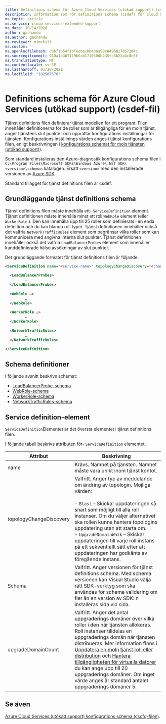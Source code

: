 ```yaml
---
title: Definitions schema för Azure Cloud Services (utökad support) (csdef-fil) | Microsoft Docs
description: Information som rör definitions schema (csdef) för Cloud Services (utökad support)
ms.topic: article
ms.service: cloud-services-extended-support
ms.date: 10/14/2020
author: gachandw
ms.author: gachandw
ms.reviewer: mimckitt
ms.custom: ''
ms.openlocfilehash: d9bf1b54f1bfeebacbb406a50c8496817857204c
ms.sourcegitcommit: 910a1a38711966cb171050db245fc3b22abc8c5f
ms.translationtype: MT
ms.contentlocale: sv-SE
ms.lasthandoff: 03/20/2021
ms.locfileid: "102507576"
---
```

# <a name="azure-cloud-services-extended-support-definition-schema-csdef-file"></a>Definitions schema för Azure Cloud Services (utökad support) (csdef-fil)

Tjänst definitions filen definierar tjänst modellen för ett program. Filen innehåller definitionerna för de roller som är tillgängliga för en moln tjänst, anger tjänstens slut punkter och upprättar konfigurations inställningar för tjänsten. Konfigurations inställnings värden anges i tjänst konfigurations filen, enligt beskrivningen i [konfigurations schemat för moln tjänsten (utökad support)](schema-cscfg-file.md)).

Som standard installeras den Azure-diagnostik konfigurations schema filen i `C:\Program Files\Microsoft SDKs\Windows Azure\.NET SDK\<version>\schemas` katalogen. Ersätt `<version>` med den installerade versionen av [Azure SDK](https://www.windowsazure.com/develop/downloads/).

Standard tillägget för tjänst definitions filen är csdef.

## <a name="basic-service-definition-schema"></a>Grundläggande tjänst definitions schema
Tjänst definitions filen måste innehålla ett- `ServiceDefinition` element. Tjänst definitionen måste innehålla minst ett roll `WebRole` element (eller `WorkerRole` ). Den kan innehålla upp till 25 roller som definierats i en enda definition och du kan blanda roll typer. Tjänst definitionen innehåller också det valfria `NetworkTrafficRules` element som begränsar vilka roller som kan kommunicera med angivna interna slut punkter. Tjänst definitionen innehåller också det valfria `LoadBalancerProbes` element som innehåller kunddefinierade hälso avsökningar av slut punkter.

Det grundläggande formatet för tjänst definitions filen är följande.

```xml
<ServiceDefinition name="<service-name>" topologyChangeDiscovery="<change-type>" xmlns="http://schemas.microsoft.com/ServiceHosting/2008/10/ServiceDefinition" upgradeDomainCount="<number-of-upgrade-domains>" schemaVersion="<version>">
  
  <LoadBalancerProbes>
         …
  </LoadBalancerProbes>
  
  <WebRole …>
         …
  </WebRole>
  
  <WorkerRole …>
         …
  </WorkerRole>
  
  <NetworkTrafficRules>
         …
  </NetworkTrafficRules>

</ServiceDefinition>
```

## <a name="schema-definitions"></a>Schema definitioner
I följande avsnitt beskrivs schemat:

- [LoadBalancerProbe-schema](schema-csdef-loadbalancerprobe.md)
- [WebRole-schema](schema-csdef-webrole.md)
- [WorkerRole-schema](schema-csdef-workerrole.md)
- [NetworkTrafficRules-schema](schema-csdef-networktrafficrules.md)

##  <a name="servicedefinition-element"></a><a name="ServiceDefinition"></a> Service definition-element
`ServiceDefinition`Elementet är det översta elementet i tjänst definitions filen.

I följande tabell beskrivs attributen för- `ServiceDefinition` elementet.

| Attribut               | Beskrivning |
| ----------------------- | ----------- |
| name                    |Krävs. Namnet på tjänsten. Namnet måste vara unikt inom tjänst kontot.|
| topologyChangeDiscovery | Valfritt. Anger typ av meddelande om ändring av topologin. Möjliga värden:<br /><br /> -   `Blast` – Skickar uppdateringen så snart som möjligt till alla roll instanser. Om du väljer alternativet ska rollen kunna hantera topologins uppdatering utan att starta om.<br />-   `UpgradeDomainWalk` – Skickar uppdateringen till varje roll instans på ett sekventiellt sätt efter att uppdateringen har godkänts av föregående instans.|
| Schema           | Valfritt. Anger versionen för tjänst definitions schema. Med schema versionen kan Visual Studio välja rätt SDK-verktyg som ska användas för schema validering om fler än en version av SDK: n installeras sida vid sida.|
| upgradeDomainCount      | Valfritt. Anger det antal uppgraderings domäner över vilka roller i den här tjänsten allokeras. Roll instanser tilldelas en uppgraderings domän när tjänsten distribueras. Mer information finns i [Uppdatera en moln tjänst roll eller distribution](sample-update-cloud-service.md) och [Hantera tillgängligheten för virtuella datorer](../virtual-machines/availability.md) du kan ange upp till 20 uppgraderings domäner. Om inget värde anges är standard antalet uppgraderings domäner 5.|

## <a name="see-also"></a>Se även

[Azure Cloud Services (utökad support) konfigurations schema (cscfg-filen)](schema-cscfg-file.md).